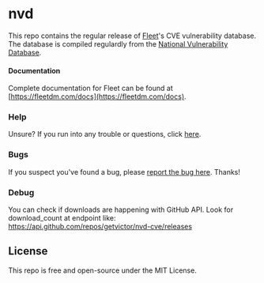 # nvd

This repo contains the regular release of [Fleet](https://fleetdm.com)'s CVE vulnerability database. The database is compiled regulardly from the [National Vulnerability Database](https://nvd.nist.gov/).

#### Documentation

Complete documentation for Fleet can be found at [https://fleetdm.com/docs](https://fleetdm.com/docs).

### Help

Unsure? If you run into any trouble or questions, click [here](https://fleetdm.com/slack).

### Bugs

If you suspect you've found a bug, please [report the bug here](https://github.com/fleetdm/fleet/issues). Thanks!

### Debug

You can check if downloads are happening with GitHub API. Look for download_count at endpoint like: https://api.github.com/repos/getvictor/nvd-cve/releases

## License

This repo is free and open-source under the MIT License.
